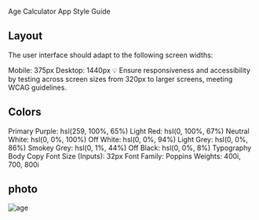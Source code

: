 
Age Calculator App Style Guide

## Layout
The user interface should adapt to the following screen widths:

Mobile: 375px
Desktop: 1440px
💡 Ensure responsiveness and accessibility by testing across screen sizes from 320px to larger screens, meeting WCAG guidelines.

## Colors
Primary
Purple: hsl(259, 100%, 65%)
Light Red: hsl(0, 100%, 67%)
Neutral
White: hsl(0, 0%, 100%)
Off White: hsl(0, 0%, 94%)
Light Grey: hsl(0, 0%, 86%)
Smokey Grey: hsl(0, 1%, 44%)
Off Black: hsl(0, 0%, 8%)
Typography
Body Copy
Font Size (Inputs): 32px
Font
Family: Poppins
Weights: 400i, 700, 800i

## photo 
![age](https://github.com/amira-elhosary/ZIGZAG-CS-Front-End-24/assets/148847465/513b7f94-bbb7-4eec-b18d-99460970903d)
